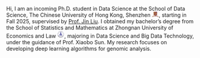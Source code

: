 Hi, I am an incoming Ph.D. student in Data Science at the School of Data Science, The Chinese University of Hong Kong, Shenzhen <img src='./images/cuhksz_logo.png' style='width: 1.3em;'>, starting in Fall 2025, supervised by [Prof. Jin Liu](https://sites.google.com/view/liujinlab/home). I obtained my bachelor’s degree from the School of Statistics and Mathematics at Zhongnan University of Economics and Law <img src='./images/zuel_logo.png' style='width: 1.3em;'>, majoring in Data Science and Big Data Technology, under the guidance of Prof. Xiaobo Sun. My research focuses on developing deep learning algorithms for genomic analysis.
